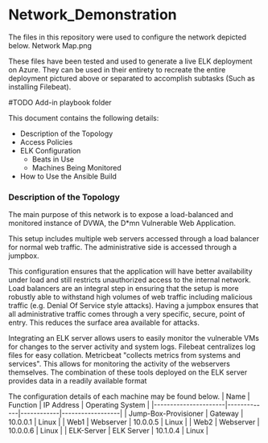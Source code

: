 # Network_Demonstration
The files in this repository were used to configure the network depicted below.
Network Map.png

These files have been tested and used to generate a live ELK deployment on Azure. 
They can be used in their entirety to recreate the entire deployment pictured above or separated to accomplish subtasks (Such as installing Filebeat).

#TODO Add-in playbook folder


This document contains the following details:
- Description of the Topology
- Access Policies
- ELK Configuration
  - Beats in Use
  - Machines Being Monitored
- How to Use the Ansible Build

### Description of the Topology

The main purpose of this network is to expose a load-balanced and monitored instance of DVWA, the D*mn Vulnerable Web Application.

This setup includes multiple web servers accessed through a load balancer for normal web traffic. 
The administrative side is accessed through a jumpbox.

This configuration ensures that the application will have better availability under load and still restricts unauthorized access to the internal network.
Load balancers are an integral step in ensuring that the setup is more robustly able to withstand high volumes of web traffic including malicious traffic (e.g. Denial Of Service style attacks).
Having a jumpbox ensures that all administrative traffic comes through a very specific, secure, point of entry. This reduces the surface area available for attacks.

Integrating an ELK server allows users to easily monitor the vulnerable VMs for changes to the server activity and system logs.
Filebeat centralizes log files for easy collation. 
Metricbeat "collects metrics from systems and services". This allows for monitoring the activity of the webservers themselves.
The combination of these tools deployed on the ELK server provides data in a readily available format

The configuration details of each machine may be found below.
| Name                 | Function    | IP Address | Operating System |
|----------------------|-------------|------------|------------------|
| Jump-Box-Provisioner | Gateway     | 10.0.0.1   | Linux            |
| Web1                 | Webserver   | 10.0.0.5   | Linux            |
| Web2                 | Webserver   | 10.0.0.6   | Linux            |
| ELK-Server           | ELK Server  | 10.1.0.4   | Linux            |

